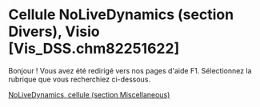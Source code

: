
# Cellule NoLiveDynamics (section Divers), Visio [Vis_DSS.chm82251622]

Bonjour ! Vous avez été redirigé vers nos pages d'aide F1. Sélectionnez la rubrique que vous recherchiez ci-dessous.

[NoLiveDynamics, cellule (section Miscellaneous)](http://msdn.microsoft.com/library/d1c4b9d9-6d64-8ed1-9fc6-2dbf829a75b5%28Office.15%29.aspx)

